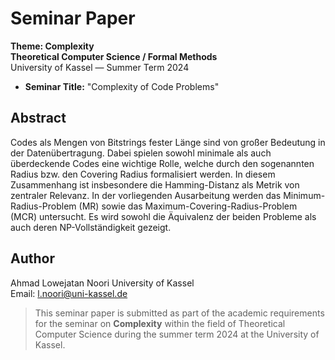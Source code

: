 # Seminar Paper  
**Theme: Complexity**  
**Theoretical Computer Science / Formal Methods**  
University of Kassel — Summer Term 2024  

- **Seminar Title:** "Complexity of Code Problems"

## Abstract
Codes als Mengen von Bitstrings fester Länge sind von großer Bedeutung in der Datenübertragung. Dabei spielen sowohl minimale als auch überdeckende Codes eine wichtige Rolle, welche durch den sogenannten Radius bzw. den Covering Radius formalisiert werden. In diesem Zusammenhang ist insbesondere die Hamming-Distanz als Metrik von zentraler Relevanz. In der vorliegenden Ausarbeitung werden das Minimum-Radius-Problem (MR) sowie das Maximum-Covering-Radius-Problem (MCR) untersucht. Es wird sowohl die Äquivalenz der beiden Probleme als auch deren NP-Vollständigkeit gezeigt.

## Author
Ahmad Lowejatan Noori
University of Kassel  
Email: l.noori@uni-kassel.de

> This seminar paper is submitted as part of the academic requirements for the seminar on **Complexity** within the field of Theoretical Computer Science during the summer term 2024 at the University of Kassel.

